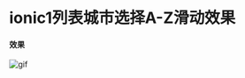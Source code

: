 # ionic1列表城市选择A-Z滑动效果
    

#### 效果


![gif](http://chuantu.biz/t6/128/1509937896x1039280720.gif "DEMO-GIF")
